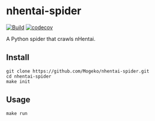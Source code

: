 # nhentai-spider

[![Build](https://github.com/Mogeko/nhentai-spider/actions/workflows/build.yaml/badge.svg)](https://github.com/Mogeko/nhentai-spider/actions/workflows/build.yaml)
[![codecov](https://codecov.io/gh/Mogeko/nhentai-spider/branch/master/graph/badge.svg?token=ymMFbu7f51)](https://codecov.io/gh/Mogeko/nhentai-spider)

A Python spider that crawls nHentai.

## Install

```
git clone https://github.com/Mogeko/nhentai-spider.git
cd nhentai-spider
make init
```

## Usage

```
make run
```
